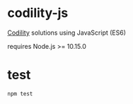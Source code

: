 # codility-js
[Codility](https://www.codility.com/) solutions using JavaScript (ES6)

requires Node.js >= 10.15.0

# test
``npm test``